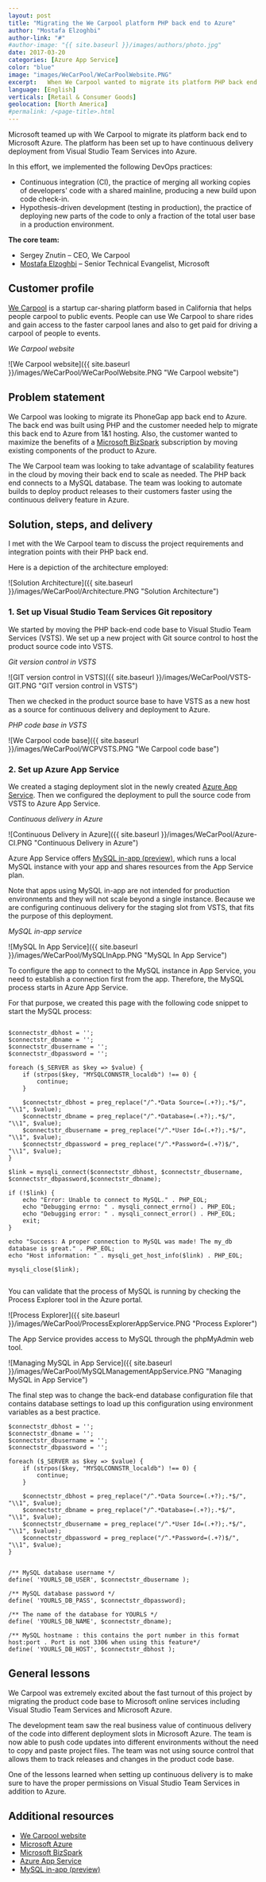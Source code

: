```yaml
---
layout: post
title: "Migrating the We Carpool platform PHP back end to Azure"
author: "Mostafa Elzoghbi"
author-link: "#"
#author-image: "{{ site.baseurl }}/images/authors/photo.jpg"
date: 2017-03-20
categories: [Azure App Service]
color: "blue"
image: "images/WeCarPool/WeCarPoolWebsite.PNG"
excerpt:   When We Carpool wanted to migrate its platform PHP back end to Azure, Microsoft helped with the solution. The platform now has continuous delivery from Visual Studio Team Services to Azure.
language: [English]
verticals: [Retail & Consumer Goods]
geolocation: [North America]
#permalink: /<page-title>.html
---
```


Microsoft teamed up with We Carpool to migrate its platform back end to Microsoft Azure. The platform has been set up to have continuous delivery deployment from Visual Studio Team Services into Azure.

In this effort, we implemented the following DevOps practices:

- Continuous integration (CI), the practice of merging all working copies of developers' code with a shared mainline, producing a new build upon code check-in. 
- Hypothesis-driven development (testing in production), the practice of deploying new parts of the code to only a fraction of the total user base in a production environment.

**The core team:**

- Sergey Znutin – CEO, We Carpool
- [Mostafa Elzoghbi](http://www.twitter.com/mostafaelzoghbi) – Senior Technical Evangelist, Microsoft
 
## Customer profile ##

[We Carpool](http://www.wecarpool.com) is a startup car-sharing platform based in California that helps people carpool to public events. People can use We Carpool to share rides and gain access to the faster carpool lanes and also to get paid for driving a carpool of people to events. 

*We Carpool website*

![We Carpool website]({{ site.baseurl }}/images/WeCarPool/WeCarPoolWebsite.PNG "We Carpool website")

 
## Problem statement ##

We Carpool was looking to migrate its PhoneGap app back end to Azure. The back end was built using PHP and the customer needed help to migrate this back end to Azure from 1&1 hosting. Also, the customer wanted to maximize the benefits of a [Microsoft BizSpark](https://bizspark.microsoft.com/) subscription by moving existing components of the product to Azure.

The We Carpool team was looking to take advantage of scalability features in the cloud by moving their back end to scale as needed. The PHP back end connects to a MySQL database. The team was looking to automate builds to deploy product releases to their customers faster using the continuous delivery feature in Azure. 
 
## Solution, steps, and delivery ##

I met with the We Carpool team to discuss the project requirements and integration points with their PHP back end. 

Here is a depiction of the architecture employed: 

![Solution Architecture]({{ site.baseurl }}/images/WeCarPool/Architecture.PNG "Solution Architecture")


### 1. Set up Visual Studio Team Services Git repository

We started by moving the PHP back-end code base to Visual Studio Team Services (VSTS). We set up a new project with Git source control to host the product source code into VSTS.

*Git version control in VSTS*

![GIT version control in VSTS]({{ site.baseurl }}/images/WeCarPool/VSTS-GIT.PNG "GIT version control in VSTS")

Then we checked in the product source base to have VSTS as a new host as a source for continuous delivery and deployment to Azure.

*PHP code base in VSTS*

![We Carpool code base]({{ site.baseurl }}/images/WeCarPool/WCPVSTS.PNG "We Carpool code base")


### 2. Set up Azure App Service

We created a staging deployment slot in the newly created [Azure App Service](https://azure.microsoft.com/en-us/services/app-service/). Then we configured the deployment to pull the source code from VSTS to Azure App Service.

*Continuous delivery in Azure*

![Continuous Delivery in Azure]({{ site.baseurl }}/images/WeCarPool/Azure-CI.PNG "Continuous Delivery in Azure")


Azure App Service offers [MySQL in-app (preview)](https://azure.microsoft.com/en-us/updates/announcing-mysql-in-app-preview-for-web-apps/), which runs a local MySQL instance with your app and shares resources from the App Service plan.

Note that apps using MySQL in-app are not intended for production environments and they will not scale beyond a single instance. Because we are configuring continuous delivery for the staging slot from VSTS, that fits the purpose of this deployment.

*MySQL in-app service*

![MySQL In App Service]({{ site.baseurl }}/images/WeCarPool/MySQLInApp.PNG "MySQL In App Service")


To configure the app to connect to the MySQL instance in App Service, you need to establish a connection first from the app. Therefore, the MySQL process starts in Azure App Service.

For that purpose, we created this page with the following code snippet to start the MySQL process:

~~~~~

$connectstr_dbhost = '';
$connectstr_dbname = '';
$connectstr_dbusername = '';
$connectstr_dbpassword = '';

foreach ($_SERVER as $key => $value) {
    if (strpos($key, "MYSQLCONNSTR_localdb") !== 0) {
        continue;
    }
    
    $connectstr_dbhost = preg_replace("/^.*Data Source=(.+?);.*$/", "\\1", $value);
    $connectstr_dbname = preg_replace("/^.*Database=(.+?);.*$/", "\\1", $value);
    $connectstr_dbusername = preg_replace("/^.*User Id=(.+?);.*$/", "\\1", $value);
    $connectstr_dbpassword = preg_replace("/^.*Password=(.+?)$/", "\\1", $value);
}

$link = mysqli_connect($connectstr_dbhost, $connectstr_dbusername, $connectstr_dbpassword,$connectstr_dbname);

if (!$link) {
    echo "Error: Unable to connect to MySQL." . PHP_EOL;
    echo "Debugging errno: " . mysqli_connect_errno() . PHP_EOL;
    echo "Debugging error: " . mysqli_connect_error() . PHP_EOL;
    exit;
}

echo "Success: A proper connection to MySQL was made! The my_db database is great." . PHP_EOL;
echo "Host information: " . mysqli_get_host_info($link) . PHP_EOL;

mysqli_close($link);


~~~~~


You can validate that the process of MySQL is running by checking the Process Explorer tool in the Azure portal.

![Process Explorer]({{ site.baseurl }}/images/WeCarPool/ProcessExplorerAppService.PNG "Process Explorer")


The App Service provides access to MySQL through the phpMyAdmin web tool.

![Managing MySQL in App Service]({{ site.baseurl }}/images/WeCarPool/MySQLManagementAppService.PNG "Managing MySQL in App Service")


The final step was to change the back-end database configuration file that contains database settings to load up this configuration using environment variables as a best practice.

~~~~~
$connectstr_dbhost = '';
$connectstr_dbname = '';
$connectstr_dbusername = '';
$connectstr_dbpassword = '';

foreach ($_SERVER as $key => $value) {
    if (strpos($key, "MYSQLCONNSTR_localdb") !== 0) {
        continue;
    }
    
    $connectstr_dbhost = preg_replace("/^.*Data Source=(.+?);.*$/", "\\1", $value);
    $connectstr_dbname = preg_replace("/^.*Database=(.+?);.*$/", "\\1", $value);
    $connectstr_dbusername = preg_replace("/^.*User Id=(.+?);.*$/", "\\1", $value);
    $connectstr_dbpassword = preg_replace("/^.*Password=(.+?)$/", "\\1", $value);
}


/** MySQL database username */
define( 'YOURLS_DB_USER', $connectstr_dbusername );

/** MySQL database password */
define( 'YOURLS_DB_PASS', $connectstr_dbpassword);

/** The name of the database for YOURLS */
define( 'YOURLS_DB_NAME', $connectstr_dbname);

/** MySQL hostname : this contains the port number in this format host:port . Port is not 3306 when using this feature*/
define( 'YOURLS_DB_HOST', $connectstr_dbhost ); 
~~~~~


## General lessons ##

We Carpool was extremely excited about the fast turnout of this project by migrating the product code base to Microsoft online services including Visual Studio Team Services and Microsoft Azure.

The development team saw the real business value of continuous delivery of the code into different deployment slots in Microsoft Azure. The team is now able to push code updates into different environments without the need to copy and paste project files. The team was not using source control that allows them to track releases and changes in the product code base.

One of the lessons learned when setting up continuous delivery is to make sure to have the proper permissions on Visual Studio Team Services in addition to Azure.

## Additional resources ##

- [We Carpool website](http://www.wecarpool.com)
- [Microsoft Azure](https://azure.microsoft.com/en-us/?b=17.06)
- [Microsoft BizSpark](https://bizspark.microsoft.com/)
- [Azure App Service](https://azure.microsoft.com/en-us/services/app-service/)
- [MySQL in-app (preview)](https://azure.microsoft.com/en-us/updates/announcing-mysql-in-app-preview-for-web-apps/)


